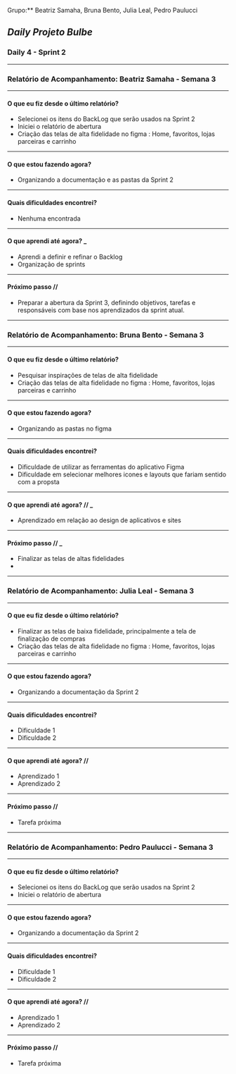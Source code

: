 Grupo:** Beatriz Samaha, Bruna Bento, Julia Leal, Pedro Paulucci  
## *Daily Projeto Bulbe*

### Daily 4 - Sprint 2

---

### **Relatório de Acompanhamento: Beatriz Samaha - Semana 3**

---

#### **O que eu fiz desde o último relatório?**

- Selecionei os itens do BackLog que serão usados na Sprint 2  
- Iniciei o relatório de abertura  
- Criação das telas de alta fidelidade no figma : Home, favoritos, lojas parceiras e carrinho 

---

#### **O que estou fazendo agora?**

- Organizando a documentação e as pastas da Sprint 2

---

#### **Quais dificuldades encontrei?**

- Nenhuma encontrada 

---

#### **O que aprendi até agora?** _

- Aprendi a definir e refinar o Backlog 
- Organização de sprints 

---

#### **Próximo passo //**

- Preparar a abertura da Sprint 3, definindo objetivos, tarefas e responsáveis com base nos aprendizados da sprint atual.

---





### **Relatório de Acompanhamento: Bruna Bento - Semana 3**

---

#### **O que eu fiz desde o último relatório?**

- Pesquisar inspirações de telas de alta fidelidade
- Criação das telas de alta fidelidade no figma : Home, favoritos, lojas parceiras e carrinho 


---

#### **O que estou fazendo agora?**

- Organizando as pastas no figma 

---

#### **Quais dificuldades encontrei?**

-  Dificuldade de utilizar as ferramentas do aplicativo Figma 
-  Dificuldade em selecionar melhores icones e layouts que fariam sentido com a propsta 

---

#### **O que aprendi até agora? //** _

- Aprendizado em relação ao design de aplicativos e sites 

---

#### **Próximo passo //** _

- Finalizar as telas de altas fidelidades 
- 

---





### **Relatório de Acompanhamento: Julia Leal - Semana 3**

---

#### **O que eu fiz desde o último relatório?**

- Finalizar as telas de baixa fidelidade, principalmente a tela de finalização de compras 
- Criação das telas de alta fidelidade no figma : Home, favoritos, lojas parceiras e carrinho 

---

#### **O que estou fazendo agora?**

- Organizando a documentação da Sprint 2

---

#### **Quais dificuldades encontrei?**

- Dificuldade 1  
- Dificuldade 2  

---

#### **O que aprendi até agora? //** 

- Aprendizado 1  
- Aprendizado 2  

---

#### **Próximo passo //** 

- Tarefa próxima

---









### **Relatório de Acompanhamento: Pedro Paulucci - Semana 3**

---

#### **O que eu fiz desde o último relatório?**

- Selecionei os itens do BackLog que serão usados na Sprint 2  
- Iniciei o relatório de abertura  

---

#### **O que estou fazendo agora?**

- Organizando a documentação da Sprint 2

---

#### **Quais dificuldades encontrei?**

- Dificuldade 1  
- Dificuldade 2  

---

#### **O que aprendi até agora? //** 

- Aprendizado 1  
- Aprendizado 2  

---

#### **Próximo passo //** 

- Tarefa próxima

